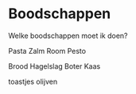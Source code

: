 # Boodschappen
Welke boodschappen moet ik doen? 

Pasta
Zalm
Room
Pesto

Brood
Hagelslag
Boter
Kaas

toastjes 
olijven
